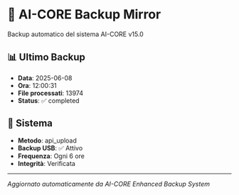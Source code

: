 # 🧬 AI-CORE Backup Mirror

Backup automatico del sistema AI-CORE v15.0

## 📊 Ultimo Backup
- **Data**: 2025-06-08
- **Ora**: 12:00:31
- **File processati**: 13974
- **Status**: ✅ completed

## 🎯 Sistema
- **Metodo**: api_upload
- **Backup USB**: ✅ Attivo
- **Frequenza**: Ogni 6 ore
- **Integrità**: Verificata

---
*Aggiornato automaticamente da AI-CORE Enhanced Backup System*
